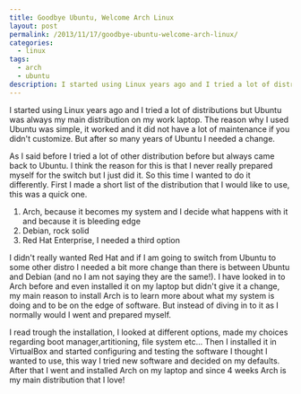 ```yaml
---
title: Goodbye Ubuntu, Welcome Arch Linux
layout: post
permalink: /2013/11/17/goodbye-ubuntu-welcome-arch-linux/
categories:
  - linux
tags:
  - arch
  - ubuntu
description: I started using Linux years ago and I tried a lot of distributions but Ubuntu was always my main distribution on my work laptop. The reason why I used Ubuntu was simple, it worked and it did not have a lot of maintenance if you didn't customize. But after so many years of Ubuntu I needed a change.
---
```


I started using Linux years ago and I tried a lot of distributions but Ubuntu was always my main distribution on my work laptop. The reason why I used Ubuntu was simple, it worked and it did not have a lot of maintenance if you didn't customize. But after so many years of Ubuntu I needed a change.

As I said before I tried a lot of other distribution before but always came back to Ubuntu. I think the reason for this is that I never really prepared myself for the switch but I just did it. So this time I wanted to do it differently. First I made a short list of the distribution that I would like to use, this was a quick one.

1. Arch, because it becomes my system and I decide what happens with it and because it is bleeding edge  
2. Debian, rock solid  
3. Red Hat Enterprise, I needed a third option

I didn't really wanted Red Hat and if I am going to switch from Ubuntu to some other distro I needed a bit more change than there is between Ubuntu and Debian (and no I am not saying they are the same!). I have looked in to Arch before and even installed it on my laptop but didn't give it a change, my main reason to install Arch is to learn more about what my system is doing and to be on the edge of software. But instead of diving in to it as I normally would I went and prepared myself. 

I read trough the installation, I looked at different options, made my choices regarding boot manager,artitioning, file system etc... Then I installed it in VirtualBox and started configuring and testing the software I thought I wanted to use, this way I tried new software and decided on my defaults. After that I went and installed Arch on my laptop and since 4 weeks Arch is my main distribution that I love!